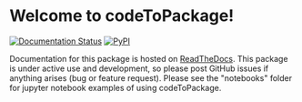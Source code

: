 Welcome to codeToPackage!
=========================

[![Documentation Status](https://readthedocs.org/projects/codeToPackage/badge/?version=latest)](http://codeToPackage.readthedocs.org/en/latest/?badge=latest)
[![PyPI](https://img.shields.io/pypi/v/codeToPackage.svg?style=flat-square)](https://pypi.python.org/pypi/codeToPackage)

Documentation for this package is hosted on [ReadTheDocs](https://codeToPackage.readthedocs.io/en/latest/). This package is under active use and development, so please post GitHub issues if anything arises (bug or feature request). Please see the "notebooks" folder for jupyter notebook examples of using codeToPackage.
